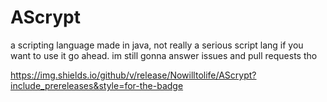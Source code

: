 # AScrypt

a scripting language made in java,
not really a serious script lang 
if you want to use it go ahead.
im still gonna answer issues and 
pull requests tho

https://img.shields.io/github/v/release/Nowilltolife/AScrypt?include_prereleases&style=for-the-badge
